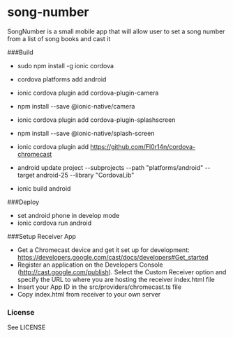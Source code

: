 # song-number
SongNumber is a small mobile app that will allow user to set a song number from a list of song books and cast it

###Build
* sudo npm install -g ionic cordova
* cordova platforms add android
* ionic cordova plugin add cordova-plugin-camera
* npm install --save @ionic-native/camera
* ionic cordova plugin add cordova-plugin-splashscreen
* npm install --save @ionic-native/splash-screen
* ionic cordova plugin add https://github.com/Fl0r14n/cordova-chromecast

* android update project --subprojects --path "platforms/android" --target android-25 --library "CordovaLib" 
* ionic build android

###Deploy
* set android phone in develop mode 
* ionic cordova run android

###Setup Receiver App
* Get a Chromecast device and get it set up for development: https://developers.google.com/cast/docs/developers#Get_started
* Register an application on the Developers Console (http://cast.google.com/publish). Select the Custom Receiver option and specify the URL to where you are hosting the receiver index.html file
* Insert your App ID in the src/providers/chromecast.ts file
* Copy index.html from receiver to your own server

### License
See LICENSE



